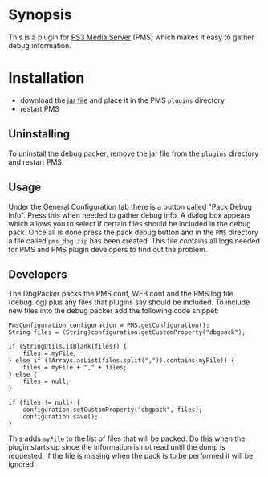 # Synopsis <a name="Synopsis"></a>

This is a plugin for [PS3 Media Server](http://code.google.com/p/ps3mediaserver/) (PMS) which makes it easy to gather
debug information.

# Installation <a name="Install"></a>

* download the [jar file](https://github.com/downloads/SharkHunter/DbgPack/dbgpack_011.jar) and place it in the PMS `plugins` directory
* restart PMS

## Uninstalling <a name="Uninstall"></a>

To uninstall the debug packer, remove the jar file from the `plugins` directory and restart PMS.

## Usage ##
Under the General Configuration tab there is a button called "Pack Debug Info". Press this when needed to gather debug info. A dialog box appears which allows you to select if certain files should be included in the debug pack. Once all is done press the pack debug button and in the `PMS` directory a file called `pms_dbg.zip` has been created. This file contains all logs needed for PMS and PMS plugin developers to find out the problem.

## Developers ##
The DbgPacker packs the PMS.conf, WEB.conf and the PMS log file (debug.log) plus any files that plugins say should be included. To include new files into the debug packer add the following code snippet:

    PmsConfiguration configuration = PMS.getConfiguration();
    String files = (String)configuration.getCustomProperty("dbgpack");

    if (StringUtils.isBlank(files)) {
        files = myFile;
    } else if (!Arrays.asList(files.split(",")).contains(myFile)) {
        files = myFile + "," + files;
    } else {
        files = null;
    }

    if (files != null) {
        configuration.setCustomProperty("dbgpack", files);
        configuration.save();
    }

This adds `myFile` to the list of files that will be packed. Do this when the plugin starts up since the information is not read until the dump is requested. If the file is missing when the pack is to be performed it will be ignored.
